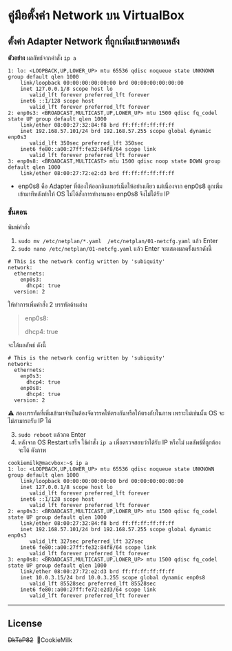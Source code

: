 # คู่มือตั้งค่า Network บน VirtualBox
## ตั้งค่า Adapter Network ที่ถูกเพิ่มเข้ามาตอนหลัง
**ตัวอย่าง**
ผลลัพธ์จากคำสั่ง `ip a`
```
1: lo: <LOOPBACK,UP,LOWER_UP> mtu 65536 qdisc noqueue state UNKNOWN group default qlen 1000
    link/loopback 00:00:00:00:00:00 brd 00:00:00:00:00:00
    inet 127.0.0.1/8 scope host lo
       valid_lft forever preferred_lft forever
    inet6 ::1/128 scope host
       valid_lft forever preferred_lft forever
2: enp0s3: <BROADCAST,MULTICAST,UP,LOWER_UP> mtu 1500 qdisc fq_codel state UP group default qlen 1000
    link/ether 08:00:27:32:84:f8 brd ff:ff:ff:ff:ff:ff
    inet 192.168.57.101/24 brd 192.168.57.255 scope global dynamic enp0s3
       valid_lft 350sec preferred_lft 350sec
    inet6 fe80::a00:27ff:fe32:84f8/64 scope link
       valid_lft forever preferred_lft forever
3: enp0s8: <BROADCAST,MULTICAST> mtu 1500 qdisc noop state DOWN group default qlen 1000
    link/ether 08:00:27:72:e2:d3 brd ff:ff:ff:ff:ff:ff
```
- enp0s8 คือ Adapter ที่ต้องให้ออกอินเทอร์เน็ตให้อย่างเดียว แต่เนื่องจาก enp0s8 ถูกเพิ่มเข้ามาทีหลังทำให้ OS ไม่ได้สั่งการทำงานของ enp0s8 จึงไม่ได้รับ IP
### ขั้นตอน
พิมพ์คำสั่ง 

1. `sudo mv /etc/netplan/*.yaml  /etc/netplan/01-netcfg.yaml` แล้ว Enter
2. `sudo nano /etc/netplan/01-netcfg.yaml` แล้ว Enter
จะแสดงผลครั้งแรกดังนี้
```
# This is the network config written by 'subiquity'
network:
  ethernets:
    enp0s3:
      dhcp4: true
  version: 2
```
ให้ทำการเพิ่มคำสั่ง 2 บรรทัดด้านล่าง

> enp0s8:
> 
> dhcp4: true

จะได้ผลลัพธ์ ดังนี้
```
# This is the network config written by 'subiquity'
network:
  ethernets:
    enp0s3:
      dhcp4: true
    enp0s8:
      dhcp4: true
  version: 2
```
:warning: สองบรรทัดที่เพิ่มเข้ามาจำเป็นต้องจัดวรรคให้ตรงกันหรือให้ตรงกับในภาพ เพราะไม่เช่นนั้น OS จะไม่สามารถรับ IP ได้

3. `sudo reboot` แล้วกด Enter
4. หลังจาก OS Restart เสร็จ ใช้คำสั่ง `ip a` เพื่อตรวจสอบว่าได้รับ IP หรือไม่ ผลลัพธ์ที่ถูกต้องจะได้ ดังภาพ
```
cookiemilk@macvbox:~$ ip a
1: lo: <LOOPBACK,UP,LOWER_UP> mtu 65536 qdisc noqueue state UNKNOWN group default qlen 1000
    link/loopback 00:00:00:00:00:00 brd 00:00:00:00:00:00
    inet 127.0.0.1/8 scope host lo
       valid_lft forever preferred_lft forever
    inet6 ::1/128 scope host
       valid_lft forever preferred_lft forever
2: enp0s3: <BROADCAST,MULTICAST,UP,LOWER_UP> mtu 1500 qdisc fq_codel state UP group default qlen 1000
    link/ether 08:00:27:32:84:f8 brd ff:ff:ff:ff:ff:ff
    inet 192.168.57.101/24 brd 192.168.57.255 scope global dynamic enp0s3
       valid_lft 327sec preferred_lft 327sec
    inet6 fe80::a00:27ff:fe32:84f8/64 scope link
       valid_lft forever preferred_lft forever
3: enp0s8: <BROADCAST,MULTICAST,UP,LOWER_UP> mtu 1500 qdisc fq_codel state UP group default qlen 1000
    link/ether 08:00:27:72:e2:d3 brd ff:ff:ff:ff:ff:ff
    inet 10.0.3.15/24 brd 10.0.3.255 scope global dynamic enp0s8
       valid_lft 85528sec preferred_lft 85528sec
    inet6 fe80::a00:27ff:fe72:e2d3/64 scope link
       valid_lft forever preferred_lft forever
```
---
## License
~~DkTaP82~~&nbsp;&nbsp;:cookie:CookieMilk
